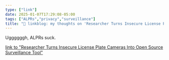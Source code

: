 ```yaml
---
type: ["link"]
date: 2025-01-07T17:29:08-05:00
tags: ["ALPRs","privacy","surveillance"]
title: "🔗 linkblog: my thoughts on 'Researcher Turns Insecure License Plate Cameras Into Open Source Surveillance Tool'"
---
```

Uggggggh, ALPRs suck.

[link to "Researcher Turns Insecure License Plate Cameras Into Open Source Surveillance Tool"](https://www.404media.co/researcher-turns-insecure-license-plate-cameras-into-open-source-surveillance-tool/)
